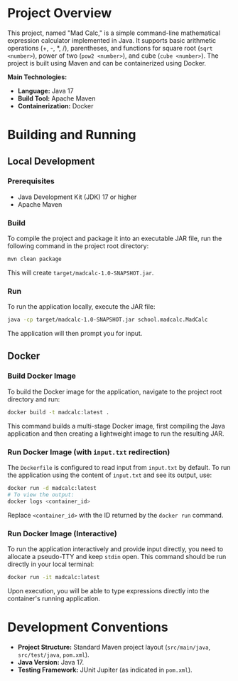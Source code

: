 # Project Overview

This project, named "Mad Calc," is a simple command-line mathematical expression calculator implemented in Java. It supports basic arithmetic operations (+, -, *, /), parentheses, and functions for square root (`sqrt <number>`), power of two (`pow2 <number>`), and cube (`cube <number>`). The project is built using Maven and can be containerized using Docker.

**Main Technologies:**
*   **Language:** Java 17
*   **Build Tool:** Apache Maven
*   **Containerization:** Docker

# Building and Running

## Local Development

### Prerequisites
*   Java Development Kit (JDK) 17 or higher
*   Apache Maven

### Build
To compile the project and package it into an executable JAR file, run the following command in the project root directory:

```bash
mvn clean package
```

This will create `target/madcalc-1.0-SNAPSHOT.jar`.

### Run
To run the application locally, execute the JAR file:

```bash
java -cp target/madcalc-1.0-SNAPSHOT.jar school.madcalc.MadCalc
```

The application will then prompt you for input.

## Docker

### Build Docker Image
To build the Docker image for the application, navigate to the project root directory and run:

```bash
docker build -t madcalc:latest .
```

This command builds a multi-stage Docker image, first compiling the Java application and then creating a lightweight image to run the resulting JAR.

### Run Docker Image (with `input.txt` redirection)
The `Dockerfile` is configured to read input from `input.txt` by default. To run the application using the content of `input.txt` and see its output, use:

```bash
docker run -d madcalc:latest
# To view the output:
docker logs <container_id>
```
Replace `<container_id>` with the ID returned by the `docker run` command.

### Run Docker Image (Interactive)
To run the application interactively and provide input directly, you need to allocate a pseudo-TTY and keep `stdin` open. This command should be run directly in your local terminal:

```bash
docker run -it madcalc:latest
```
Upon execution, you will be able to type expressions directly into the container's running application.

# Development Conventions

*   **Project Structure:** Standard Maven project layout (`src/main/java`, `src/test/java`, `pom.xml`).
*   **Java Version:** Java 17.
*   **Testing Framework:** JUnit Jupiter (as indicated in `pom.xml`).
